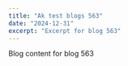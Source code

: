 ```yaml
---
title: "Ak test blogs 563"
date: "2024-12-31"
excerpt: "Excerpt for blog 563"
---
```


Blog content for blog 563